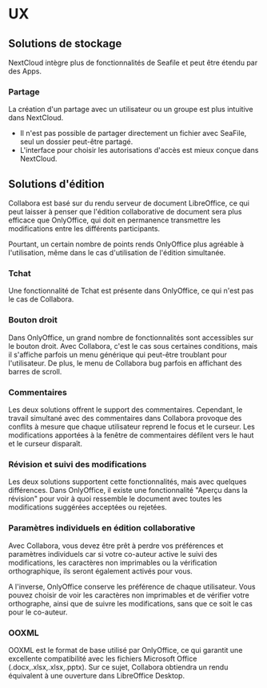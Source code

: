 UX
==

Solutions de stockage
-----------------------------

NextCloud intègre plus de fonctionnalités de Seafile et peut être étendu par des Apps.

 ### Partage

La création d'un partage avec un utilisateur ou un groupe est plus intuitive dans NextCloud.

  - Il n'est pas possible de partager directement un fichier avec SeaFile, seul un dossier peut-être partagé.
  - L'interface pour choisir les autorisations d'accès est mieux conçue dans NextCloud.

Solutions d'édition
-------------------

Collabora est basé sur du rendu serveur de document LibreOffice, ce qui peut laisser à penser que l'édition 
collaborative de document sera plus efficace que OnlyOffice, qui doit en permanence transmettre les modifications entre 
les différents participants.

Pourtant, un certain nombre de points rends OnlyOffice plus agréable à l'utilisation, même dans le cas d'utilisation
de l'édition simultanée.

 ### Tchat
 
Une fonctionnalité de Tchat est présente dans OnlyOffice, ce qui n'est pas le cas de Collabora.
 
 ### Bouton droit
 
Dans OnlyOffice, un grand nombre de fonctionnalités sont accessibles sur le bouton droit. Avec Collabora, c'est 
le cas sous certaines conditions, mais il s'affiche parfois un menu générique qui peut-être troublant pour 
l'utilisateur. De plus, le menu de Collabora bug parfois en affichant des barres de scroll.
 
 ### Commentaires
 
Les deux solutions offrent le support des commentaires.  Cependant, le travail simultané avec des commentaires dans 
Collabora provoque des conflits à mesure que chaque utilisateur reprend le focus et le curseur. Les modifications 
apportées à la fenêtre de commentaires défilent vers le haut et le curseur disparaît.
 
 ### Révision et suivi des modifications
 
Les deux solutions supportent cette fonctionnalités, mais avec quelques différences. Dans OnlyOffice, il existe
une fonctionnalité "Aperçu dans la révision" pour voir à quoi ressemble le document avec toutes les  modifications 
suggérées acceptées ou rejetées.

 ### Paramètres individuels en édition collaborative
 
Avec Collabora, vous devez être prêt à perdre vos préférences et paramètres individuels car si votre co-auteur active 
le suivi des modifications, les caractères non imprimables ou la vérification orthographique, ils seront également 
activés pour vous. 

A l'inverse, OnlyOffice conserve les préférence de chaque utilisateur. Vous pouvez choisir de voir 
les caractères non imprimables et de vérifier votre orthographe, ainsi que de suivre les modifications, sans que ce 
soit le cas pour le co-auteur.

 ### OOXML

OOXML est le format de base utilisé par OnlyOffice, ce qui garantit une excellente compatibilité avec les fichiers 
Microsoft Office (.docx,.xlsx,.xlsx,.pptx). Sur ce sujet, Collabora obtiendra un rendu équivalent à une ouverture dans 
LibreOffice Desktop.

